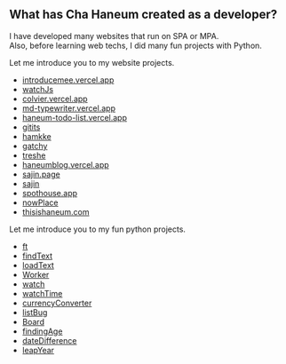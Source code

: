 ## What has Cha Haneum created as a developer?
I have developed many websites that run on SPA or MPA.<br/>
Also, before learning web techs, I did many fun projects with Python.

Let me introduce you to my website projects.

- [introducemee.vercel.app](https://github.com/chebread/Introduce)
- [watchJs](https://github.com/chebread/watchJs)
- [colvier.vercel.app](https://github.com/chebread/colvier)
- [md-typewriter.vercel.app](https://github.com/chebread/md-typewriter)
- [haneum-todo-list.vercel.app](https://github.com/chebread/todo-list)
- [gitits](https://github.com/chebread/gitits)
- [hamkke](https://github.com/chebread/hamkke)
- [gatchy](https://github.com/chebread/gatchy)
- [treshe](https://github.com/chebread/treshe)
- [haneumblog.vercel.app](https://github.com/chebread/blogHaneum)
- [sajin.page](https://github.com/chebread/sajin.page)
- [sajin](https://github.com/chebread/sajin)
- [spothouse.app](https://github.com/chebread/spothouse.app)
- [nowPlace](https://github.com/chebread/nowPlace)
- [thisishaneum.com](https://github.com/chebread/thisishaneum.com)

Let me introduce you to my fun python projects.

- [ft](https://github.com/chebread/ft)
- [findText](https://github.com/chebread/findText)
- [loadText](https://github.com/chebread/loadText)
- [Worker](https://github.com/chebread/Worker)
- [watch](https://github.com/chebread/watch)
- [watchTime](https://github.com/chebread/watchTime)
- [currencyConverter](https://github.com/chebread/currencyConverter)
- [listBug](https://github.com/chebread/listBug)
- [Board](https://github.com/chebread/Board)
- [findingAge](https://github.com/chebread)
- [dateDifference](https://github.com/chebread/dateDifference)
- [leapYear](https://github.com/chebread/leapYear)
